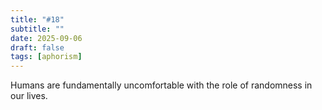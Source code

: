 ```yaml
---
title: "#18"
subtitle: ""
date: 2025-09-06
draft: false
tags: [aphorism]
---
```


Humans are fundamentally uncomfortable with the role of randomness in our lives.
